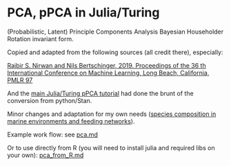# PCA, pPCA in Julia/Turing

(Probabilistic, Latent) Principle Components Analysis Bayesian Householder Rotation invariant form.

Copied and adapted from the following sources (all credit there), especially:

[Rajbir S. Nirwan and Nils Bertschinger, 2019. Proceedings of the 36 th International Conference on Machine Learning, Long Beach, California, PMLR 97](https://github.com/jae0/HouseholderBPCA/blob/master/py_stan_code/ppca_house_improved.stan)
 
And the [main Julia/Turing pPCA tutorial](https://turing.ml/v0.21/tutorials/11-probabilistic-pca) had done the brunt of the conversion from python/Stan.

Minor changes and adaptation for my own needs ([species composition in marine environments and feeding networks](https://github.com/jae0/aegis)).

Example work flow: see [pca.md](pca.md) 

Or to use directly from R (you will need to install julia and required libs on your own): [pca_from_R.md](pca_from_R.md)

